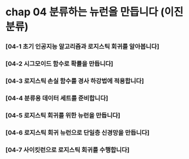 # chap 04 분류하는 뉴런을 만듭니다 (이진 분류)

### [04-1 초기 인공지능 알고리즘과 로지스틱 회귀를 알아봅니다]

### [04-2 시그모이드 함수로 확률을 만듭니다]

### [04-3 로지스틱 손실 함수를 경사 하강법에 적용합니다]

### [04-4 분류용 데이터 세트를 준비합니다]

### [04-5 로지스틱 회귀를 위한 뉴런을 만듭니다]

### [04-6 로지스틱 회귀 뉴런으로 단일층 신경망을 만듭니다]

### [04-7 사이킷런으로 로지스틱 회귀를 수행합니다]
